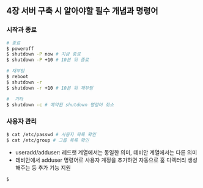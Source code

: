 ## 4장 서버 구축 시 알아야할 필수 개념과 명령어
### 시작과 종료
```bash
# 종료
$ poweroff
$ shutdown -P now # 지금 종료
$ shutdown -P +10 # 10분 뒤 종료

# 재부팅
$ reboot
$ shutdown -r
$ shutdown -r +10 # 10분 뒤 재부팅

#  기타
$ shutdown -c # 예약된 shutdown 명령어 취소
```

### 사용자 관리
```bash
$ cat /etc/passwd # 사용자 목록 확인
$ cat /etc/group # 그룹 목록 확인
```
- useradd/adduser: 레드햇 계열에서는 동일한 의미, 데비안 계열에서는 다른 의미
- 데비안에서 adduser 명령어로 사용자 계정을 추가하면 자동으로 홈 디렉터리 생성해주는 등 추가 기능 지원
```bash
$ 
```
